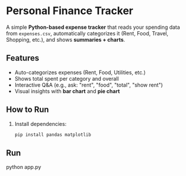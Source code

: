 # Personal Finance Tracker

A simple **Python-based expense tracker** that reads your spending data from `expenses.csv`, automatically categorizes it (Rent, Food, Travel, Shopping, etc.), and shows **summaries + charts**.

## Features
- Auto-categorizes expenses (Rent, Food, Utilities, etc.)
- Shows total spent per category and overall
- Interactive Q&A (e.g., ask: "rent", "food", "total", "show rent")
- Visual insights with **bar chart** and **pie chart**

## How to Run
1. Install dependencies:
   ```bash
   pip install pandas matplotlib
## Run
   python app.py
